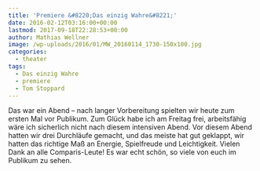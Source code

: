 ```yaml
---
title: 'Premiere &#8220;Das einzig Wahre&#8221;'
date: 2016-02-12T03:16:00+00:00
lastmod: 2017-09-18T22:28:53+00:00
author: Mathias Wellner
image: /wp-uploads/2016/01/MW_20160114_1730-150x100.jpg
categories:
  - theater
tags:
  - Das einzig Wahre
  - premiere
  - Tom Stoppard
---
```

Das war ein Abend &ndash; nach langer Vorbereitung spielten wir heute zum ersten Mal vor Publikum. Zum Glück habe ich am Freitag frei, arbeitsfähig wäre ich sicherlich nicht nach diesem intensiven Abend. Vor diesem Abend hatten wir drei Durchläufe gemacht, und das meiste hat gut geklappt, wir hatten das richtige Maß an Energie, Spielfreude und Leichtigkeit. Vielen Dank an alle Comparis-Leute! Es war echt schön, so viele von euch im Publikum zu sehen.